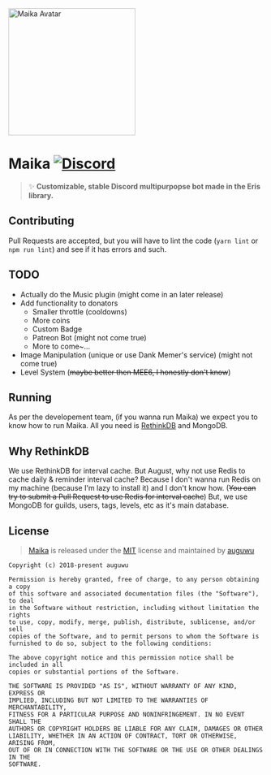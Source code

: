<img src="https://augu.me/files/g4fseu.png" align="center" height="250px" width="250px" alt="Maika Avatar">

# Maika [![Discord](https://discordapp.com/api/guilds/382725233695522816/embed.png)](https://discord.gg/7TtMP2n)
> :sparkles: **Customizable, stable Discord multipurpopse bot made in the Eris library.**

## Contributing
Pull Requests are accepted, but you will have to lint the code (`yarn lint` or `npm run lint`) and see if it has errors and such.

## TODO
- Actually do the Music plugin (might come in an later release)
- Add functionality to donators
  - Smaller throttle (cooldowns)
  - More coins
  - Custom Badge
  - Patreon Bot (might not come true)
  - More to come~...
- Image Manipulation (unique or use Dank Memer's service) (might not come true)
- Level System (~~maybe better then MEE6, I honestly don't know~~)

## Running
As per the developement team, (if you wanna run Maika) we expect you to know how to run Maika. All you need is [RethinkDB](https://github.com/MaikaBot/Maika/blob/master/README.md#why-rethinkdb) and MongoDB.

## Why RethinkDB
We use RethinkDB for interval cache.
But August, why not use Redis to cache daily & reminder interval cache? Because I don't wanna run Redis on my machine (because I'm lazy to install it) and I don't know how. (~~You can try to submit a Pull Request to use Redis for interval cache~~) But, we use MongoDB for guilds, users, tags, levels, etc as it's main database.

## License
> [Maika](https://github.com/MaikaBot/Maika) is released under the [MIT](https://github.com/MaikaBot/Maika/blob/master/LICENSE) license and maintained by [auguwu](https://augu.me)

```
Copyright (c) 2018-present auguwu

Permission is hereby granted, free of charge, to any person obtaining a copy
of this software and associated documentation files (the "Software"), to deal
in the Software without restriction, including without limitation the rights
to use, copy, modify, merge, publish, distribute, sublicense, and/or sell
copies of the Software, and to permit persons to whom the Software is
furnished to do so, subject to the following conditions:

The above copyright notice and this permission notice shall be included in all
copies or substantial portions of the Software.

THE SOFTWARE IS PROVIDED "AS IS", WITHOUT WARRANTY OF ANY KIND, EXPRESS OR
IMPLIED, INCLUDING BUT NOT LIMITED TO THE WARRANTIES OF MERCHANTABILITY,
FITNESS FOR A PARTICULAR PURPOSE AND NONINFRINGEMENT. IN NO EVENT SHALL THE
AUTHORS OR COPYRIGHT HOLDERS BE LIABLE FOR ANY CLAIM, DAMAGES OR OTHER
LIABILITY, WHETHER IN AN ACTION OF CONTRACT, TORT OR OTHERWISE, ARISING FROM,
OUT OF OR IN CONNECTION WITH THE SOFTWARE OR THE USE OR OTHER DEALINGS IN THE
SOFTWARE.
```
